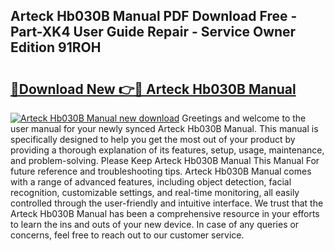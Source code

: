 ## Arteck Hb030B Manual PDF Download Free - Part-XK4 User Guide Repair - Service Owner Edition 91ROH

# <h2><a href="http://bc32630.oget.top/?id=Arteck+Hb030B+Manual">🔗Download New 👉🔴 Arteck Hb030B Manual</a></h2>

[![Arteck Hb030B Manual new download](https://i.imgur.com/5g1atiW.png)](http://bc32630.oget.top/?id=Arteck+Hb030B+Manual)
Greetings and welcome to the user manual for your newly synced Arteck Hb030B Manual. This manual is specifically designed to help you get the most out of your product by providing a thorough explanation of its features, setup, usage, maintenance, and problem-solving. Please Keep Arteck Hb030B Manual This Manual For future reference and troubleshooting tips. Arteck Hb030B Manual comes with a range of advanced features, including object detection, facial recognition, customizable settings, and real-time monitoring, all easily controlled through the user-friendly and intuitive interface. We trust that the Arteck Hb030B Manual has been a comprehensive resource in your efforts to learn the ins and outs of your new device. In case of any queries or concerns, feel free to reach out to our customer service.
